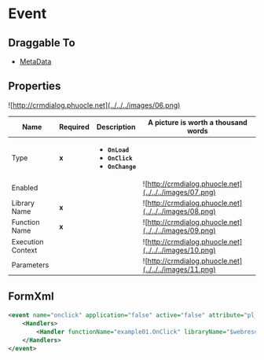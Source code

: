 # Event

## Draggable To

- [MetaData](..)

## Properties

![http://crmdialog.phuocle.net](../../../images/06.png)

|Name|Required|Description|A picture is worth a thousand words
|-|-|-|-|
|Type|**x**|<ul><li>**```OnLoad```**</li><li>**```OnClick```**</li><li>**```OnChange```**</li></ul>
|Enabled|||![http://crmdialog.phuocle.net](../../../images/07.png)
|Library Name|**x**||![http://crmdialog.phuocle.net](../../../images/08.png)
|Function Name|**x**||![http://crmdialog.phuocle.net](../../../images/09.png)
|Execution Context|||![http://crmdialog.phuocle.net](../../../images/10.png)
|Parameters|||![http://crmdialog.phuocle.net](../../../images/11.png)

## FormXml

```xml
<event name="onclick" application="false" active="false" attribute="pl_button_close">
    <Handlers>
        <Handler functionName="example01.OnClick" libraryName="$webresource:pl_/examples/example01.js" handlerUniqueId="{15cb507c-e1d5-41ae-8cb7-0aff1d34c515}" enabled="true" parameters="" passExecutionContext="true" />
    </Handlers>
</event>
```
